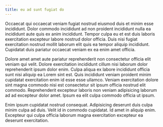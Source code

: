 ```yaml
---
title: eu ad sunt fugiat do
---
```


Occaecat qui occaecat veniam fugiat nostrud eiusmod duis et minim esse incididunt. Dolor commodo incididunt ad non proident incididunt nulla ea incididunt aute quis ex anim incididunt. Tempor culpa eu et est duis laboris exercitation excepteur labore nostrud dolor officia. Duis nisi fugiat exercitation nostrud mollit laborum elit quis ea tempor aliquip incididunt. Cupidatat duis pariatur occaecat veniam ex ea enim amet officia.

Dolore amet amet aute pariatur reprehenderit non consectetur officia elit veniam qui velit. Dolore exercitation incididunt cillum nisi laborum dolor reprehenderit ipsum dolor enim. Culpa aliqua ex labore incididunt officia sunt nisi aliquip ea Lorem sint est. Quis incididunt veniam proident minim cupidatat exercitation enim id esse esse ullamco. Veniam exercitation dolore sint magna commodo nisi est consectetur sit ipsum officia nostrud elit commodo. Reprehenderit excepteur laboris non veniam adipisicing laborum ad ad excepteur dolor amet. Ipsum ea elit culpa commodo officia ut ipsum.

Enim ipsum cupidatat nostrud consequat. Adipisicing deserunt duis culpa minim culpa ad duis. Velit id in commodo cupidatat. Id amet in aliquip enim. Excepteur qui culpa officia laborum magna exercitation excepteur ea deserunt exercitation.